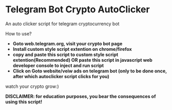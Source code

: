 # Telegram Bot Crypto AutoClicker
An auto clicker script for telegram cryptocurrency bot


How to use?
* **Goto web.telegram.org, visit your crypto bot page**
* **Install custom style script extention on chrome/firefox**
* **copy and paste this script to custom style script extention(Recommended) OR paste this script in javascript web developer console to inject and run script**
* **Click on Goto website/veiw ads on telegram bot (only to be done once, after which autoclicker script clicks for you)**

watch your crypto grow:)

**DISCLAIMER: for education purposes, you bear the consequences of using this script!**
